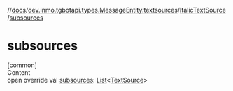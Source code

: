 //[docs](../../../index.md)/[dev.inmo.tgbotapi.types.MessageEntity.textsources](../index.md)/[ItalicTextSource](index.md)/[subsources](subsources.md)



# subsources  
[common]  
Content  
open override val [subsources](subsources.md): [List](https://kotlinlang.org/api/latest/jvm/stdlib/kotlin.collections/-list/index.html)<[TextSource](../../dev.inmo.tgbotapi.CommonAbstracts/-text-source/index.md)>  



